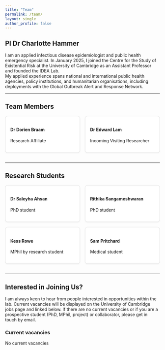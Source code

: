```yaml
---
title: "Team"
permalink: /team/
layout: single
author_profile: false
---
```


<style>
/* Container grid for cards */
.cards {
  display: grid;
  grid-template-columns: 1fr; /* 1 column on small screens */
  gap: 1rem;
  margin-bottom: 2rem;
}

@media (min-width: 768px) {
  .cards {
    grid-template-columns: repeat(2, 1fr); /* 2 columns on medium+ screens */
  }
}

/* Individual card styling */
.card {
  padding: 1rem;
  border: 1px solid #ddd;
  border-radius: 0.5rem;
  box-shadow: 0 2px 4px rgba(0,0,0,0.05);
  background-color: #fff;
}
</style>

## PI Dr Charlotte Hammer

I am an applied infectious disease epidemiologist and public health emergency specialist. In January 2025, I joined the Centre for the Study of Existential Risk at the University of Cambridge as an Assistant Professor and founded the IDEA Lab.  
My applied experience spans national and international public health agencies, policy institutions, and humanitarian organisations, including deployments with the Global Outbreak Alert and Response Network.

---

## Team Members

<div class="cards">

<div class="card">
<h4>Dr Dorien Braam</h4>
<p>Research Affiliate</p>
</div>

<div class="card">
<h4>Dr Edward Lam</h4>
<p>Incoming Visiting Researcher</p>
</div>

</div>

---

## Research Students

<div class="cards">

<div class="card">
<h4>Dr Saleyha Ahsan</h4>
<p>PhD student</p>
</div>

<div class="card">
<h4>Rithika Sangameshwaran</h4>
<p>PhD student</p>
</div>

<div class="card">
<h4>Kess Rowe</h4>
<p>MPhil by research student</p>
</div>

<div class="card">
<h4>Sam Pritchard</h4>
<p>Medical student</p>
</div>

</div>

---

## Interested in Joining Us?

I am always keen to hear from people interested in opportunities within the lab. Current vacancies will be displayed on the University of Cambridge jobs page and linked below. If there are no current vacancies or if you are a prospective student (PhD, MPhil, project) or collaborator, please get in touch by email.

### Current vacancies

No current vacancies
